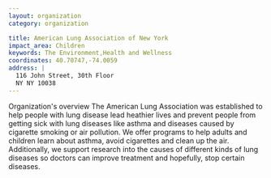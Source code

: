 ```yaml
---
layout: organization
category: organization

title: American Lung Association of New York
impact_area: Children
keywords: The Environment,Health and Wellness
coordinates: 40.70747,-74.0059
address: |
  116 John Street, 30th Floor
  NY NY 10038
---
```

Organization's overview
The American Lung Association was established to help people with lung disease lead heathier lives and prevent people from getting sick with lung diseases like asthma and diseases caused by cigarette smoking or air pollution.   We offer programs to help adults and children learn about asthma, avoid cigarettes and clean up the air.  Additionally, we support research into the causes of different kinds of lung diseases so doctors can improve treatment and hopefully, stop certain diseases.